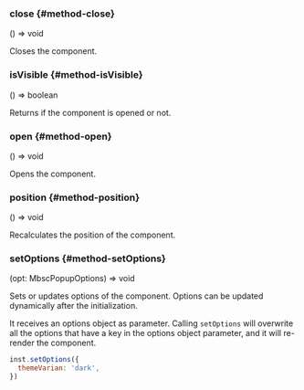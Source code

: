 ### close {#method-close}

() => void


Closes the component.

### isVisible {#method-isVisible}

() => boolean


Returns if the component is opened or not.

### open {#method-open}

() => void


Opens the component.

### position {#method-position}

() => void


Recalculates the position of the component.

### setOptions {#method-setOptions}

(opt: MbscPopupOptions) => void


Sets or updates options of the component. Options can be updated dynamically after the initialization.

It receives an options object as parameter. Calling `setOptions` will overwrite all the options that
have a key in the options object parameter, and it will re-render the component.

```js
inst.setOptions({
  themeVarian: 'dark',
})
```
